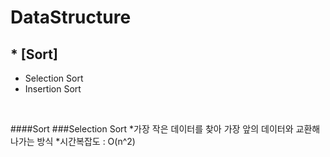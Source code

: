 # DataStructure

## * [Sort]
  * Selection Sort
  * Insertion Sort
  
  
  </br>
  
  ####Sort
  ###Selection Sort
  *가장 작은 데이터를 찾아 가장 앞의 데이터와 교환해나가는 방식
  *시간복잡도 : O(n^2)

